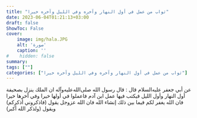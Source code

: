 ```yaml
---
title: "ثواب من عمل في أول النهار وآخره وفي الليل وآخره خيرا"
date: 2023-06-04T01:21:13+03:00
draft: false
ShowToc: False
cover:
    image: img/hala.JPG
    alt: 'صورة'
    caption: ''
#    hidden: false
summary: 
tags: [""]
categories: ["ثواب من عمل في أول النهار وآخره وفي الليل وآخره خيرا"]
---
```

عن أبي جعفر عليه‌السلام قال : قال رسول الله صلى‌الله‌عليه‌وآله ان الملك ينزل
بصحيفة أول النهار وأول الليل فيكتب فيها عمل ابن آدم فاعملوا في
أولها خيرا وفي آخرها خيرا فان الله يغفر لكم فيما بين ذلك إنشاء الله
فان الله عزوجل يقول (فاذكروني أذكركم) ويقول (ولذكر الله أكبر)


